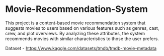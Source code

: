 # Movie-Recommendation-System
This project is a content-based movie recommendation system that suggests movies to users based on various features such as genres, cast, crew, and plot overviews. By analyzing these attributes, the system recommends movies with similar characteristics to those the user prefers.

Dataset - https://www.kaggle.com/datasets/tmdb/tmdb-movie-metadata
